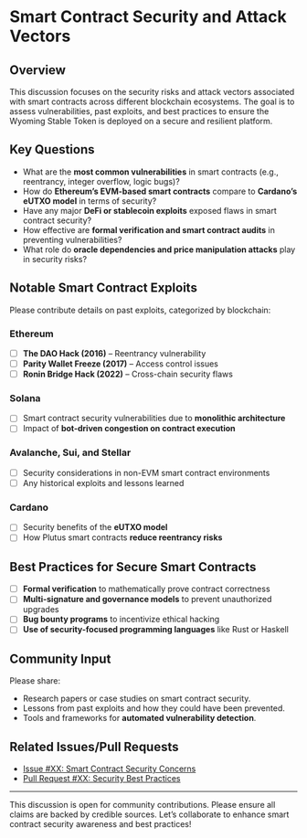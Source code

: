 # Smart Contract Security and Attack Vectors

## **Overview**
This discussion focuses on the security risks and attack vectors associated with smart contracts across different blockchain ecosystems. The goal is to assess vulnerabilities, past exploits, and best practices to ensure the Wyoming Stable Token is deployed on a secure and resilient platform.

## **Key Questions**
- What are the **most common vulnerabilities** in smart contracts (e.g., reentrancy, integer overflow, logic bugs)?
- How do **Ethereum’s EVM-based smart contracts** compare to **Cardano’s eUTXO model** in terms of security?
- Have any major **DeFi or stablecoin exploits** exposed flaws in smart contract security?
- How effective are **formal verification and smart contract audits** in preventing vulnerabilities?
- What role do **oracle dependencies and price manipulation attacks** play in security risks?

## **Notable Smart Contract Exploits**
Please contribute details on past exploits, categorized by blockchain:

### **Ethereum**
- [ ] **The DAO Hack (2016)** – Reentrancy vulnerability
- [ ] **Parity Wallet Freeze (2017)** – Access control issues
- [ ] **Ronin Bridge Hack (2022)** – Cross-chain security flaws

### **Solana**
- [ ] Smart contract security vulnerabilities due to **monolithic architecture**
- [ ] Impact of **bot-driven congestion on contract execution**

### **Avalanche, Sui, and Stellar**
- [ ] Security considerations in non-EVM smart contract environments
- [ ] Any historical exploits and lessons learned

### **Cardano**
- [ ] Security benefits of the **eUTXO model**
- [ ] How Plutus smart contracts **reduce reentrancy risks**

## **Best Practices for Secure Smart Contracts**
- [ ] **Formal verification** to mathematically prove contract correctness
- [ ] **Multi-signature and governance models** to prevent unauthorized upgrades
- [ ] **Bug bounty programs** to incentivize ethical hacking
- [ ] **Use of security-focused programming languages** like Rust or Haskell

## **Community Input**
Please share:
- Research papers or case studies on smart contract security.
- Lessons from past exploits and how they could have been prevented.
- Tools and frameworks for **automated vulnerability detection**.

## **Related Issues/Pull Requests**
- [Issue #XX: Smart Contract Security Concerns](../issues/XX)
- [Pull Request #XX: Security Best Practices](../pulls/XX)

---

This discussion is open for community contributions. Please ensure all claims are backed by credible sources. Let’s collaborate to enhance smart contract security awareness and best practices!
